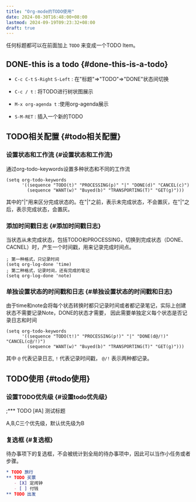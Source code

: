 ```yaml
---
title: "Org-mode的TODO使用"
date: 2024-08-30T16:48:00+08:00
lastmod: 2024-09-19T09:23:32+08:00
draft: true
---
```


任何标题都可以在前面加上 `TODO` 来变成一个TODO Item。


## DONE-this is a todo {#done-this-is-a-todo}

-   `C-c C-t`  `S-Right` `S-Left` : 在"标题"=&gt;"TODO"=&gt;"DONE"状态间切换
-   `C-c / t` : 将TODO进行树状图展示

-   `M-x org-agenda t` :使用org-agenda展示
-   `S-M-RET` : 插入一个新的TODO


## TODO相关配置 {#todo相关配置}


### 设置状态和工作流 {#设置状态和工作流}

通过org-todo-keywords设置多种状态和不同的工作流

```emacs-lisp
(setq org-todo-keywords
      '((sequence "TODO(t)" "PROCESSING(p)" "|" "DONE(d)" "CANCEL(c)")
        (sequence "WANT(w)" "Buyed(b)" "TRANSPORTING(T)" "GET(g)")))
```

其中的"|"用来区分完成状态的。在"|"之前，表示未完成状态，不会置灰，在"|"之后，表示完成状态，会置灰。


### 添加时间戳日志 {#添加时间戳日志}

当状态从未完成状态，包括TODO和PROCESSING，切换到完成状态（DONE、CACNEL）时，产生一个时间戳，用来记录完成时间点。

```emacs-lisp
; 第一种格式，只记录时间
(setq org-log-done 'time)
; 第二种格式，记录时间，还有完成的笔记
(setq org-log-done 'note)
```


### 单独设置状态的时间戳和日志 {#单独设置状态的时间戳和日志}

由于time和note会将每个状态转换时都只记录时间或者都记录笔记，实际上创建状态不需要记录Note，DONE的状态才需要，
因此需要单独定义每个状态是否记录日志和时间

```emacs-lisp
(setq org-todo-keywords
      '((sequence "TODO(t!)" "PROCESSING(p!)" "|" "DONE(d@/!)" "CANCEL(c@/!)")
        (sequence "WANT(w)" "Buyed(b)" "TRANSPORTING(T)" "GET(g)")))
```

其中 `@` 代表记录日志, `!` 代表记录时间戳， `@/!` 表示两种都记录。


## TODO使用 {#todo使用}


### 设置TODO优先级 {#设置todo优先级}

;\*\*\* TODO [#A] 测试标题

A,B,C三个优先级，默认优先级为B


### 复选框 {#复选框}

待办事项下的复选框，不会被统计到全局的待办事项中，因此可以当作小任务或者步骤。

```org
* TODO 旅行
** TODO 买票
   - [X] 定闹钟
   - [ ] 付钱
** TODO 出发
```
